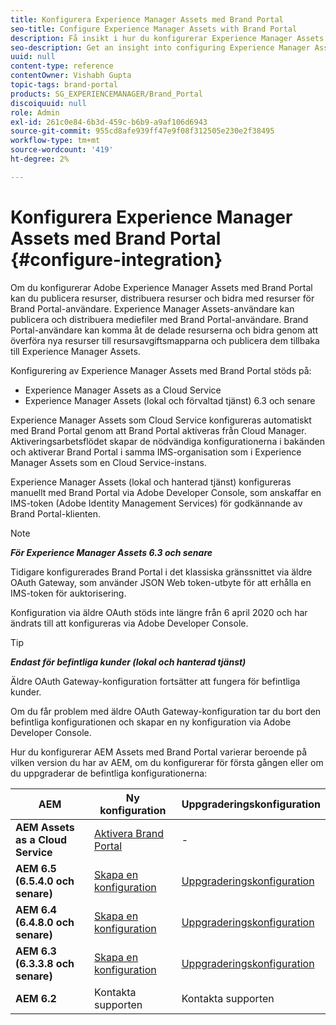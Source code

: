 ```yaml
---
title: Konfigurera Experience Manager Assets med Brand Portal
seo-title: Configure Experience Manager Assets with Brand Portal
description: Få insikt i hur du konfigurerar Experience Manager Assets med Brand Portal.
seo-description: Get an insight into configuring Experience Manager Assets with Brand Portal.
uuid: null
content-type: reference
contentOwner: Vishabh Gupta
topic-tags: brand-portal
products: SG_EXPERIENCEMANAGER/Brand_Portal
discoiquuid: null
role: Admin
exl-id: 261c0e84-6b3d-459c-b6b9-a9af106d6943
source-git-commit: 955cd8afe939ff47e9f08f312505e230e2f38495
workflow-type: tm+mt
source-wordcount: '419'
ht-degree: 2%

---
```


# Konfigurera Experience Manager Assets med Brand Portal {#configure-integration}

Om du konfigurerar Adobe Experience Manager Assets med Brand Portal kan du publicera resurser, distribuera resurser och bidra med resurser för Brand Portal-användare. Experience Manager Assets-användare kan publicera och distribuera mediefiler med Brand Portal-användare. Brand Portal-användare kan komma åt de delade resurserna och bidra genom att överföra nya resurser till resursavgiftsmapparna och publicera dem tillbaka till Experience Manager Assets.

Konfigurering av Experience Manager Assets med Brand Portal stöds på:

* Experience Manager Assets as a Cloud Service
* Experience Manager Assets (lokal och förvaltad tjänst) 6.3 och senare

Experience Manager Assets som Cloud Service konfigureras automatiskt med Brand Portal genom att Brand Portal aktiveras från Cloud Manager. Aktiveringsarbetsflödet skapar de nödvändiga konfigurationerna i bakänden och aktiverar Brand Portal i samma IMS-organisation som i Experience Manager Assets som en Cloud Service-instans.

Experience Manager Assets (lokal och hanterad tjänst) konfigureras manuellt med Brand Portal via Adobe Developer Console, som anskaffar en IMS-token (Adobe Identity Management Services) för godkännande av Brand Portal-klienten.

>[!NOTE]
>
>***För Experience Manager Assets 6.3 och senare***
>
>Tidigare konfigurerades Brand Portal i det klassiska gränssnittet via äldre OAuth Gateway, som använder JSON Web token-utbyte för att erhålla en IMS-token för auktorisering.
>
>Konfiguration via äldre OAuth stöds inte längre från 6 april 2020 och har ändrats till att konfigureras via Adobe Developer Console.


>[!TIP]
>
>***Endast för befintliga kunder (lokal och hanterad tjänst)***
>
>Äldre OAuth Gateway-konfiguration fortsätter att fungera för befintliga kunder.
>
>Om du får problem med äldre OAuth Gateway-konfiguration tar du bort den befintliga konfigurationen och skapar en ny konfiguration via Adobe Developer Console.

Hur du konfigurerar AEM Assets med Brand Portal varierar beroende på vilken version du har av AEM, om du konfigurerar för första gången eller om du uppgraderar de befintliga konfigurationerna:

| **AEM** | **Ny konfiguration** | **Uppgraderingskonfiguration** |
|---|---|---|
| **AEM Assets as a Cloud Service** | [Aktivera Brand Portal](https://experienceleague.adobe.com/docs/experience-manager-cloud-service/assets/brand-portal/configure-aem-assets-with-brand-portal.html) | - |
| **AEM 6.5 (6.5.4.0 och senare)** | [Skapa en konfiguration](https://experienceleague.adobe.com/docs/experience-manager-65/assets/brandportal/configure-aem-assets-with-brand-portal.html) | [Uppgraderingskonfiguration](https://experienceleague.adobe.com/docs/experience-manager-65/assets/brandportal/configure-aem-assets-with-brand-portal.html#upgrade-integration-65) |
| **AEM 6.4 (6.4.8.0 och senare)** | [Skapa en konfiguration](https://experienceleague.adobe.com/docs/experience-manager-64/assets/brandportal/configure-aem-assets-with-brand-portal.html) | [Uppgraderingskonfiguration](https://experienceleague.adobe.com/docs/experience-manager-64/assets/brandportal/configure-aem-assets-with-brand-portal.html#upgrade-integration-64) |
| **AEM 6.3 (6.3.3.8 och senare)** | [Skapa en konfiguration](https://helpx.adobe.com/experience-manager/6-3/assets/using/brand-portal-configuring-integration.html) | [Uppgraderingskonfiguration](https://helpx.adobe.com/experience-manager/6-3/assets/using/brand-portal-configuring-integration.html#Upgradeconfiguration) |
| **AEM 6.2** | Kontakta supporten | Kontakta supporten |
